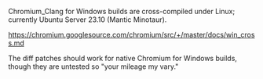 Chromium_Clang for Windows builds are cross-compiled under Linux; currently Ubuntu Server 23.10 (Mantic Minotaur).

https://chromium.googlesource.com/chromium/src/+/master/docs/win_cross.md

The diff patches should work for native Chromium for Windows builds, though they are untested so "your mileage my vary."
